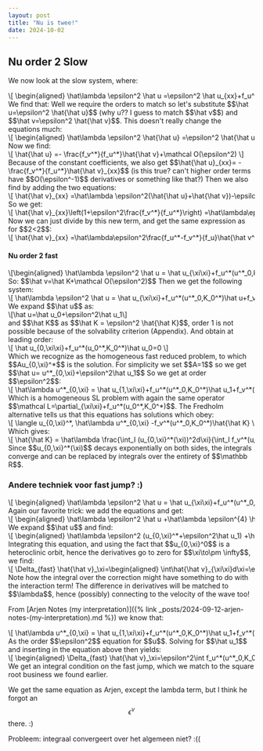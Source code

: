 ```yaml
---
layout: post
title: "Nu is twee!"
date: 2024-10-02
---
```

<style>
.math-container {
    max-width: 100%; /* Set a maximum width to prevent it from expanding the page */
    overflow-x: auto; /* Enable horizontal scrolling */
    white-space: nowrap; /* Prevent the text from wrapping */
}
</style>

## Nu order 2 Slow

We now look at the slow system, where:
<div class="math-container">\[
\begin{aligned}
\hat\lambda \epsilon^2 \hat u =\epsilon^2 \hat u_{xx}+f_u^*(u^*_0,K_0^*)\hat u+f_v^*(u^*_0,K_0^*)\hat v \\
\hat\lambda \epsilon^{2} \hat v = \hat v_{xx}- f_u^*(u^*_0,K_0^*)\hat u- f_v^*(u^*_0,K_0^*)\hat v 
\end{aligned}
\]</div>
We find that:
Well we require the orders to match so let's substitute $$\hat u=\epsilon^2 \hat{\hat u}$$ (why u?? I guess to match $$\hat v$$) and $$\hat v=\epsilon^2 \hat{\hat v}$$. This doesn't really change the equations much:
<div class="math-container">\[
\begin{aligned}
\hat\lambda \epsilon^2 \hat{\hat u} =\epsilon^2 \hat{\hat u}_{xx}+f_u^*(u^*_0,K_0^*)\hat{\hat u}+f_v^*(u^*_0,K_0^*)\hat{\hat v} \\
\hat\lambda \epsilon^{2} \hat{\hat v} = \hat{\hat v}_{xx}- f_u^*(u^*_0,K_0^*)\hat{\hat u}- f_v^*(u^*_0,K_0^*)\hat{\hat v }
\end{aligned}
\]</div>
Now we find:
<div class="math-container">\[
\hat{\hat u} =- \frac{f_v^*}{f_u^*}\hat{\hat v}+\mathcal O(\epsilon^2)
\]</div>
Because of the constant coefficients, we also get $$\hat{\hat u}_{xx}= - \frac{f_v^*}{f_u^*}\hat{\hat v}_{xx}$$ (is this true? can't higher order terms have $$O(\epsilon^-1)$$ derivatives or something like that?)
Then we also find by adding the two equations:
<div class="math-container">\[
\hat{\hat v}_{xx} =\hat\lambda \epsilon^2(\hat{\hat u}+\hat{\hat v})-\epsilon^2 \hat u_{xx}=\hat\lambda\epsilon^2\frac{f_u^*-f_v^*}{f_u}\hat{\hat v^*}+ \epsilon^2\frac{f_v^*}{f_u^*}\hat{\hat v}_{xx}+\mathcal O(\epsilon^4)
\]</div>
So we get:
<div class="math-container">\[
\hat{\hat v}_{xx}\left(1+\epsilon^2\frac{f_v^*}{f_u^*}\right) =\hat\lambda\epsilon^2\frac{f_u^*-f_v^*}{f_u}\hat{\hat v^*}+\mathcal O(\epsilon^4)
\]</div>
Now we can just divide by this new term, and get the same expression as for $$2<2$$:
<div class="math-container">\[
\hat{\hat v}_{xx} =\hat\lambda\epsilon^2\frac{f_u^*-f_v^*}{f_u}\hat{\hat v^*}+\mathcal O(\epsilon^4)
\]</div>


#### Nu order 2 fast
<div class="math-container">\[\begin{aligned}
\hat\lambda \epsilon^2 \hat u = \hat u_{\xi\xi}+f_u^*(u^*_0,K_0^*)\hat u+f_v^*(u^*_0,K_0^*)\hat v \\
\hat\lambda \epsilon^{2+2} \hat v = \hat v_{\xi\xi}-\epsilon^2 f_u^*(u^*_0,K_0^*)\hat u-\epsilon^2 f_v^*(u^*_0,K_0^*)\hat v 
\end{aligned}\]</div>
So: $$\hat v=\hat K+\mathcal O(\epsilon^2)$$
Then we get the following system:
<div class="math-container">\[
\hat\lambda \epsilon^2 \hat u = \hat u_{\xi\xi}+f_u^*(u^*_0,K_0^*)\hat u+f_v^*(u^*_0,K_0^*)\hat K+\mathcal O(\epsilon^2) \\
\]</div>
We expand $$\hat u$$ as: 
<div class="math-container">\[\hat u=\hat u_0+\epsilon^2\hat u_1\]</div>
and $$\hat K$$ as $$\hat K = \epsilon^2 \hat{\hat K}$$, order 1 is not possible because of the solvability criterion (Appendix). 
And obtain at leading order:
<div class="math-container">\[
\hat u_{0,\xi\xi}+f_u^*(u_0^*,K_0^*)\hat u_0=0
\]</div>
Which we recognize as the homogeneous fast reduced problem, to which $$Au_{0,\xi}^*$$ is the solution. For simplicity we set $$A=1$$ so we get $$\hat u= u^*_{0,\xi}+\epsilon^2\hat u_1$$ So we get at order $$\epsilon^2$$:
<div class="math-container">\[
\hat\lambda u^*_{0,\xi} = \hat u_{1,\xi\xi}+f_u^*(u^*_0,K_0^*)\hat u_1+f_v^*(u^*_0,K_0^*)\hat{\hat K}+\mathcal O(\epsilon^{2}) \\
\]</div>
Which is a homogeneous SL problem with again the same operator $$\mathcal L=\partial_{\xi\xi}+f_u^*(u_0^*,K_0^*)$$. The Fredholm alternative tells us that this equations has solutions which obey:
<div class="math-container">\[
\langle u_{0,\xi}^*, \hat\lambda  u^*_{0,\xi} -f_v^*(u^*_0,K_0^*)\hat{\hat K} \rangle =0
\]</div>
Which gives:
<div class="math-container">\[
\hat{\hat K} = \hat\lambda \frac{\int_I (u_{0,\xi}^*(\xi))^2d\xi}{\int_I f_v^*(u_0^*(\xi),K_0^*)u_{0,\xi}^*(\xi)d\xi}
\]</div>
Since $$u_{0,\xi}^*(\xi)$$ decays exponentially on both sides, the integrals converge and can be replaced by integrals over the entirety of $$\mathbb R$$. 


### Andere techniek voor fast jump? :)

<div class="math-container">\[
\begin{aligned}
\hat\lambda \epsilon^2 \hat u = \hat u_{\xi\xi}+f_u^*(u^*_0,K_0^*)\hat u+\epsilon^{2}f_v^*(u^*_0,K_0^*)\hat{\hat v} \\
\hat\lambda \epsilon^{4} \hat{\hat v} = \epsilon^0 \hat{\hat v}_{\xi\xi}-\epsilon^0 f_u^*(u^*_0,K_0^*)\hat u- \epsilon^{2} f_v^*(u^*_0,K_0^*)\hat{\hat v }
\end{aligned}
\]</div>
Again our favorite trick: we add the equations and get:
<div class="math-container">\[
\begin{aligned}
\hat\lambda \epsilon^2 \hat u +\hat\lambda \epsilon^{4} \hat{\hat v}= \hat u_{\xi\xi}+\epsilon^0 \hat{\hat v}_{\xi\xi}\end{aligned}
\]</div>
We expand $$\hat u$$ and find:
<div class="math-container">\[
\begin{aligned}
\hat\lambda \epsilon^2 (u_{0,\xi}^*+\epsilon^2\hat u_1) +\hat\lambda \epsilon^{4} \hat{\hat v}= (u_{0,\xi}^*+\epsilon^2\hat u_1)_{\xi\xi}+\epsilon^0 \hat{\hat v}_{\xi\xi}\end{aligned}
\]</div>
Integrating this equation, and using the fact that $$u_{0,\xi}^0$$ is a heteroclinic orbit, hence the derivatives go to zero for $$\xi\to\pm \infty$$, we find:
<div class="math-container">\[
\Delta_{fast} \hat{\hat v}_\xi=\begin{aligned}
\int\hat{\hat v}_{\xi\xi}d\xi=\epsilon^2\int \hat\lambda  u_{0,\xi}^*- \hat u_{1,\xi\xi}d\xi+\mathcal O(\epsilon^4)
\end{aligned}
\]</div>
Note how the integral over the correction might have something to do with the interaction term! The difference in derivatives will be matched to $$\lambda$$, hence (possibly) connecting to the velocity of the wave too!

From [Arjen Notes (my interpretation)]({% link _posts/2024-09-12-arjen-notes-(my-interpretation).md %}) we know that:
<div class="math-container">\[
\hat\lambda u^*_{0,\xi} = \hat u_{1,\xi\xi}+f_u^*(u^*_0,K_0^*)\hat u_1+f_v^*(u^*_0,K_0^*)\hat{\hat K}+\mathcal O(\epsilon^{2}+\epsilon^{2\nu}) 
\]</div>
As the order $$\epsilon^2$$ equation for $$u$$. Solving for $$\hat u_1$$ and inserting in the equation above then yields:
<div class="math-container">\[
\begin{aligned}
\Delta_{fast} \hat{\hat v}_\xi=\epsilon^2\int f_u^*(u^*_0,K_0^*)\hat u_1+f_v^*(u^*_0,K_0^*)\hat{\hat K}d\xi+\mathcal O(\epsilon^4)
\end{aligned}
\]</div>
We get an integral condition on the fast jump, which we match to the square root business we found earlier. 

We get the same equation as Arjen, except the lambda term, but I think he forgot an $$\epsilon^\nu$$ there. :)



Probleem: integraal convergeert over het algemeen niet? :((
